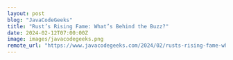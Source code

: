 ```yaml
---
layout: post
blog: "JavaCodeGeeks"
title: "Rust’s Rising Fame: What’s Behind the Buzz?"
date: 2024-02-12T07:00:00Z
image: images/javacodegeeks.png
remote_url: "https://www.javacodegeeks.com/2024/02/rusts-rising-fame-whats-behind-the-buzz.html"
---
```

